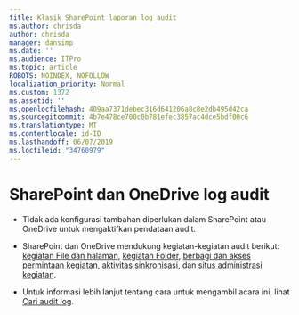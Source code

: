 ```yaml
---
title: Klasik SharePoint laporan log audit
ms.author: chrisda
author: chrisda
manager: dansimp
ms.date: ''
ms.audience: ITPro
ms.topic: article
ROBOTS: NOINDEX, NOFOLLOW
localization_priority: Normal
ms.custom: 1372
ms.assetid: ''
ms.openlocfilehash: 409aa7371debec316d641206a8c8e2db495d42ca
ms.sourcegitcommit: 4b7e478ce700c0b781efec3857ac4dce5bdf00c6
ms.translationtype: MT
ms.contentlocale: id-ID
ms.lasthandoff: 06/07/2019
ms.locfileid: "34760979"
---
```

# <a name="sharepoint-and-onedrive-audit-logs"></a>SharePoint dan OneDrive log audit

- Tidak ada konfigurasi tambahan diperlukan dalam SharePoint atau OneDrive untuk mengaktifkan pendataan audit.

- SharePoint dan OneDrive mendukung kegiatan-kegiatan audit berikut: [kegiatan File dan halaman](https://docs.microsoft.com/office365/securitycompliance/search-the-audit-log-in-security-and-compliance#file-and-page-activities), [kegiatan Folder](https://docs.microsoft.com/office365/securitycompliance/search-the-audit-log-in-security-and-compliance#folder-activities), [berbagi dan akses permintaan kegiatan](https://docs.microsoft.com/office365/securitycompliance/search-the-audit-log-in-security-and-compliance#sharing-and-access-request-activities), [aktivitas sinkronisasi](https://docs.microsoft.com/office365/securitycompliance/search-the-audit-log-in-security-and-compliance#synchronization-activities), dan [situs administrasi kegiatan](https://docs.microsoft.com/office365/securitycompliance/search-the-audit-log-in-security-and-compliance#site-administration-activities).

- Untuk informasi lebih lanjut tentang cara untuk mengambil acara ini, lihat [Cari audit log](https://docs.microsoft.com/office365/securitycompliance/search-the-audit-log-in-security-and-compliance#search-the-audit-log).